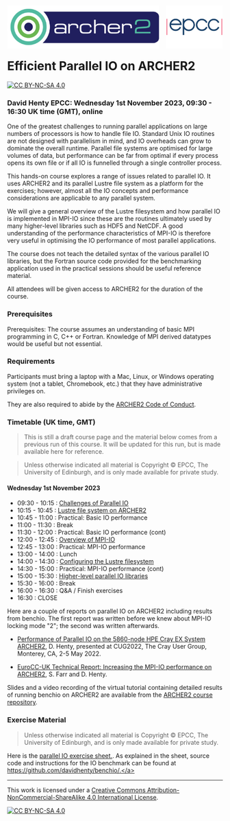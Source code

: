 <img src="./images/Archer2_logo.png" width="355" height="100"
align="left"> <img src="./images/epcc_logo.jpg" align="right"
width="133" height="100">

<br /><br /><br /><br /><br />

# Efficient Parallel IO on ARCHER2 

[![CC BY-NC-SA 4.0][cc-by-nc-sa-shield]][cc-by-nc-sa]

<h3>David Henty EPCC: Wednesday 1st November 2023, 09:30 - 16:30 UK
time (GMT), online</h3>

One of the greatest challenges to running parallel applications on
large numbers of processors is how to handle file IO. Standard Unix IO
routines are not designed with parallelism in mind, and IO overheads
can grow to dominate the overall runtime. Parallel file systems are
optimised for large volumes of data, but performance can be far from
optimal if every process opens its own file or if all IO is funnelled
through a single controller process.

This hands-on course explores a range of issues related to parallel
IO. It uses ARCHER2 and its parallel Lustre file system as a platform
for the exercises; however, almost all the IO concepts and performance
considerations are applicable to any parallel system.

We will give a general overview of the Lustre filesystem and how
parallel IO is implemented in MPI-IO since these are the routines
ultimately used by many higher-level libraries such as HDF5 and
NetCDF. A good understanding of the performance characteristics of
MPI-IO is therefore very useful in optimising the IO performance of
most parallel applications.

The course does not teach the detailed syntax of the various parallel
IO libraries, but the Fortran source code provided for the
benchmarking application used in the practical sessions should be
useful reference material.

All attendees will be given access to ARCHER2 for the duration of the course.

<h3>Prerequisites</h3>

Prerequisites: The course assumes an understanding of basic MPI
programming in C, C++ or Fortran. Knowledge of MPI derived datatypes
would be useful but not essential.

<h3>Requirements</h3>

Participants must bring a laptop with a Mac, Linux, or Windows
operating system (not a tablet, Chromebook, etc.) that they have
administrative privileges on.

They are also required to abide by the [ARCHER2 Code of Conduct](https://www.archer2.ac.uk/about/policies/code-of-conduct.html).

<h3>Timetable (UK time, GMT)</h3>

<p><blockquote>This is still a draft course page and the material
below comes from a previous run of this course. It will be updated for
this run, but is made available here for reference.</blockquote></p>

<p><blockquote>Unless otherwise indicated all material is Copyright
&copy; EPCC, The University of Edinburgh, and is only made available
for private study. </blockquote></p>

<h4>Wednesday 1st November 2023</h4>

 * 09:30 - 10:15 : <a href="https://github.com/EPCCed/archer2-parallelIO-2023-11-01/raw/main/slides/Parallel-IO-1.pdf">Challenges of Parallel IO</a>
 * 10:15 - 10:45 : <a href="https://github.com/EPCCed/archer2-parallelIO-2023-11-01/raw/main/slides/Parallel-IO-2.pdf">Lustre file system on ARCHER2</a>
 * 10:45 - 11:00 : Practical: Basic IO performance
 * 11:00 - 11:30 : Break
 * 11:30 - 12:00 : Practical: Basic IO performance (cont)
 * 12:00 - 12:45 : <a href="https://github.com/EPCCed/archer2-parallelIO-2023-11-01/raw/main/slides/Parallel-IO-3.pdf">Overview of MPI-IO</a>
 * 12:45 - 13:00 : Practical: MPI-IO performance
 * 13:00 - 14:00 : Lunch
 * 14:00 - 14:30 : <a href="https://github.com/EPCCed/archer2-parallelIO-2023-11-01/raw/main/slides/Parallel-IO-4.pdf">Configuring the Lustre filesystem</a>
 * 14:30 - 15:00 : Practical: MPI-IO performance (cont)
 * 15:00 - 15:30 : <a href="https://github.com/EPCCed/archer2-parallelIO-2023-11-01/raw/main/slides/Parallel-IO-5.pdf">Higher-level parallel IO libraries</a>
 * 15:30 - 16:00 : Break
 * 16:00 - 16:30 : Q&A / Finish exercises
 * 16:30         : CLOSE

Here are a couple of reports on parallel IO on ARCHER2 including
results from benchio. The first report was written before we knew
about MPI-IO locking mode "2"; the second was written afterwards.

  * <a
    href="https://github.com/EPCCed/archer2-parallelIO-2023-11-01/raw/main/reports/parallelIO-archer2-cug2022-submitted.pdf">Performance
    of Parallel IO on the 5860-node HPE Cray EX System ARCHER2</a>,
    D. Henty, presented at CUG2022, The Cray User Group, Monterey, CA,
    2-5 May 2022.

  * <a
    href="https://github.com/EPCCed/archer2-parallelIO-2023-11-01/raw/main/reports/parallel_IO_eurocc-2.pdf">EuroCC-UK Technical Report: Increasing the MPI-IO performance on ARCHER2</a>, S. Farr and D. Henty.

Slides and a video recording of the virtual tutorial containing
detailed results of running benchio on ARCHER2 are available from the
[ARCHER2 course
repository](https://www.archer2.ac.uk/training/courses/220713-parallel-io-vt/).

<h3>Exercise Material</h3>

<p><blockquote>Unless otherwise indicated all material is Copyright
&copy; EPCC, The University of Edinburgh, and is only made available
for private study. </blockquote></p>

Here is the <a href="https://github.com/EPCCed/archer2-parallelIO-2023-11-01/raw/main/exercises/benchio-archer2.pdf">parallel IO exercise sheet.</a>. As explained in the sheet, source code and instructions for the IO benchmark can be found at <a href="https://github.com/davidhenty/benchio">https://github.com/davidhenty/benchio/.</a>

---

This work is licensed under a
[Creative Commons Attribution-NonCommercial-ShareAlike 4.0 International License][cc-by-nc-sa].

[cc-by-nc-sa]: http://creativecommons.org/licenses/by-nc-sa/4.0/
[cc-by-nc-sa-image]: https://licensebuttons.net/l/by-nc-sa/4.0/88x31.png
[cc-by-nc-sa-shield]: https://img.shields.io/badge/License-CC%20BY--NC--SA%204.0-lightgrey.svg

[![CC BY-NC-SA 4.0][cc-by-nc-sa-image]][cc-by-nc-sa]

